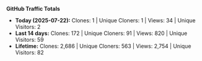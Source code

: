 
**GitHub Traffic Totals**

- **Today (2025-07-22):** Clones: 1 | Unique Cloners: 1 | Views: 34 | Unique Visitors: 2
- **Last 14 days:** Clones: 172 | Unique Cloners: 91 | Views: 820 | Unique Visitors: 59
- **Lifetime:** Clones: 2,686 | Unique Cloners: 563 | Views: 2,754 | Unique Visitors: 82
